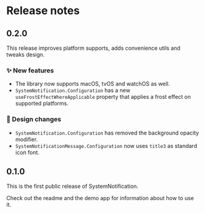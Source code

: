 # Release notes


## 0.2.0

This release improves platform supports, adds convenience utils and tweaks design. 

### ✨ New features

* The library now supports macOS, tvOS and watchOS as well. 
* `SystemNotification.Configuration` has a new `useFrostEffectWhereApplicable` property that applies a frost effect on supported platforms.

### 🎨 Design changes

* `SystemNotification.Configuration` has removed the background opacity modifier. 
* `SystemNotificationMessage.Configuration` now uses `title3` as standard icon font.


## 0.1.0

This is the first public release of SystemNotification. 

Check out the readme and the demo app for information about how to use it.
